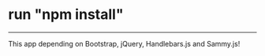 # run "npm install"
__________________________________

This app depending on Bootstrap, jQuery, Handlebars.js and Sammy.js!